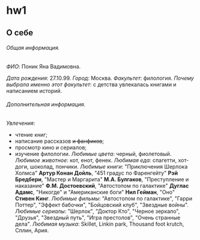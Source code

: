 # hw1
## О себе

###### Общая информация.

*ФИО*: Поник Яна Вадимовна.

*Дата рождения*: 27.10.99.
*Город*: Москва.
*Факультет*: филология.
*Почему выбрала именно этот факультет*: с детства увлекалась книгами и написанием историй.

###### Дополнительная информация.
*Увлечения*:
- чтение книг;
- написание рассказов ~~и фанфиков~~;
- просмотр кино и сериалов;
- изучение филологии.
*Любимые цвета*: черный, фиолетовый.
*Любимое животное*: кот, енот, фенек.
*Любимая еда*: спагетти, хот-доги, шоколад, пончики.
*Любимые книги*: "Приключения Шерлока Холмса" **Артур Конан Дойль**,  "451 градус по Фаренгейту" **Рэй Бредбери**, "Мастер и Маргарита" **М.А. Булгаков**, "Преступление и наказание" **Ф.М. Достоевский**, "Автостопом по галактике" **Дуглас Адамс**, "Никогде" и "Американские боги" **Нил Гейман**, "Оно" **Стивен Кинг**.
*Любимые фильмы*: "Автостопом по галактике", "Гарри Поттер", "Эффект бабочки", "Бойцовский клуб", "Звездные войны".
*Любимые сериалы*: "Шерлок", "Доктор Кто", "Черное зеркало", "Друзья", "Звездный путь", "Игра престолов", "Очень странные дела".
*Любимая музыка*: Skillet, Linkin park, Thousand foot krutch, Сплин, Ария.
